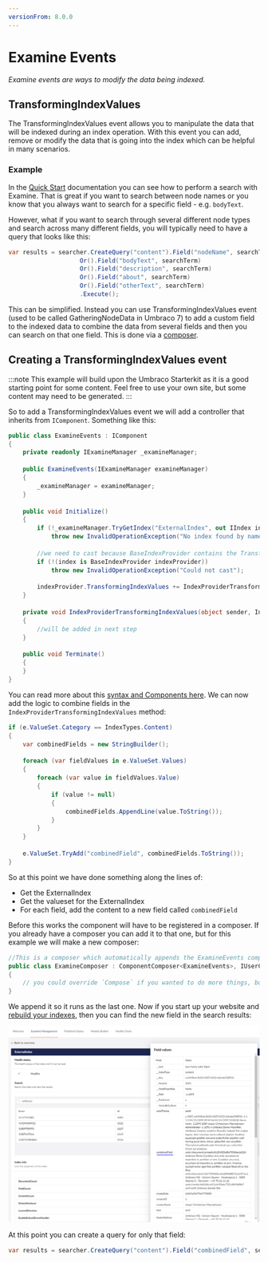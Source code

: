 ```yaml
---
versionFrom: 8.0.0
---
```


# Examine Events

_Examine events are ways to modify the data being indexed._

## TransformingIndexValues

The TransformingIndexValues event allows you to manipulate the data that will be indexed during an index operation. With this event you can add, remove or modify the data that is going into the index which can be helpful in many scenarios.

### Example

In the [Quick Start](Quick-Start/index.md) documentation you can see how to perform a search with Examine. That is great if you want to search between node names or you know that you always want to search for a specific field - e.g. `bodyText`.

However, what if you want to search through several different node types and search across many different fields, you will typically need to have a query that looks like this:

```c#
var results = searcher.CreateQuery("content").Field("nodeName", searchTerm)
                    Or().Field("bodyText", searchTerm)
                    Or().Field("description", searchTerm)
                    Or().Field("about", searchTerm)
                    Or().Field("otherText", searchTerm)
                    .Execute();
```

This can be simplified. Instead you can use TransformingIndexValues event (used to be called GatheringNodeData in Umbraco 7) to add a custom field to the indexed data to combine the data from several fields and then you can search on that one field. This is done via a [composer](../../../Implementation/Composing/index.md).

## Creating a TransformingIndexValues event

:::note
This example will build upon the Umbraco Starterkit as it is a good starting point for some content. Feel free to use your own site, but some content may need to be generated.
:::

So to add a TransformingIndexValues event we will add a controller that inherits from `IComponent`. Something like this:

```c#
public class ExamineEvents : IComponent
{
    private readonly IExamineManager _examineManager;

    public ExamineEvents(IExamineManager examineManager)
    {
        _examineManager = examineManager;
    }

    public void Initialize()
    {
        if (!_examineManager.TryGetIndex("ExternalIndex", out IIndex index))
            throw new InvalidOperationException("No index found by name ExternalIndex");

        //we need to cast because BaseIndexProvider contains the TransformingIndexValues event
        if (!(index is BaseIndexProvider indexProvider))
            throw new InvalidOperationException("Could not cast");

        indexProvider.TransformingIndexValues += IndexProviderTransformingIndexValues;
    }

    private void IndexProviderTransformingIndexValues(object sender, IndexingItemEventArgs e)
    {
        //will be added in next step
    }

    public void Terminate()
    {
    }
}
```

You can read more about this [syntax and Components here](../../../Implementation/Composing/index.md). We can now add the logic to combine fields in the `IndexProviderTransformingIndexValues` method:

```c#
if (e.ValueSet.Category == IndexTypes.Content)
{
    var combinedFields = new StringBuilder();

    foreach (var fieldValues in e.ValueSet.Values)
    {
        foreach (var value in fieldValues.Value)
        {
            if (value != null)
            {
                combinedFields.AppendLine(value.ToString());
            }
        }
    }

    e.ValueSet.TryAdd("combinedField", combinedFields.ToString());
}
```

So at this point we have done something along the lines of:
- Get the ExternalIndex
- Get the valueset for the ExternalIndex
- For each field, add the content to a new field called `combinedField`

Before this works the component will have to be registered in a composer. If you already have a composer you can add it to that one, but for this example we will make a new composer:

```c#
//This is a composer which automatically appends the ExamineEvents component
public class ExamineComposer : ComponentComposer<ExamineEvents>, IUserComposer
{
    // you could override `Compose` if you wanted to do more things, but if it's just registering a component there's nothing else that needs to be done.
}
```

We append it so it runs as the last one. Now if you start up your website and [rebuild your indexes](examine-management.md), then you can find the new field in the search results:

![Example of adding a Transforming Index Values field](images/transforming-index-values.png)

At this point you can create a query for only that field:

```c#
var results = searcher.CreateQuery("content").Field("combinedField", searchTerm).Execute();
```
